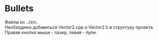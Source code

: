 # Bullets
Файлы из ../src.  <br>
Необходимо добавиться Vector2.cpp и Vector2.h в структуру проекта.  <br>
Правая кнопка мыши - лазер, левая - пули. <br>
